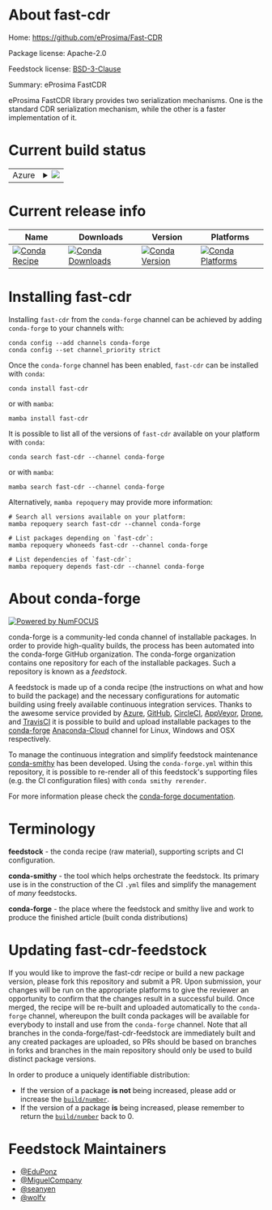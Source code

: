 About fast-cdr
==============

Home: https://github.com/eProsima/Fast-CDR

Package license: Apache-2.0

Feedstock license: [BSD-3-Clause](https://github.com/conda-forge/fast-cdr-feedstock/blob/main/LICENSE.txt)

Summary: eProsima FastCDR


eProsima FastCDR library provides two serialization mechanisms. One is the
standard CDR serialization mechanism, while the other is a faster
implementation of it.


Current build status
====================


<table>
    
  <tr>
    <td>Azure</td>
    <td>
      <details>
        <summary>
          <a href="https://dev.azure.com/conda-forge/feedstock-builds/_build/latest?definitionId=9317&branchName=main">
            <img src="https://dev.azure.com/conda-forge/feedstock-builds/_apis/build/status/fast-cdr-feedstock?branchName=main">
          </a>
        </summary>
        <table>
          <thead><tr><th>Variant</th><th>Status</th></tr></thead>
          <tbody><tr>
              <td>linux_64</td>
              <td>
                <a href="https://dev.azure.com/conda-forge/feedstock-builds/_build/latest?definitionId=9317&branchName=main">
                  <img src="https://dev.azure.com/conda-forge/feedstock-builds/_apis/build/status/fast-cdr-feedstock?branchName=main&jobName=linux&configuration=linux%20linux_64_" alt="variant">
                </a>
              </td>
            </tr><tr>
              <td>osx_64</td>
              <td>
                <a href="https://dev.azure.com/conda-forge/feedstock-builds/_build/latest?definitionId=9317&branchName=main">
                  <img src="https://dev.azure.com/conda-forge/feedstock-builds/_apis/build/status/fast-cdr-feedstock?branchName=main&jobName=osx&configuration=osx%20osx_64_" alt="variant">
                </a>
              </td>
            </tr><tr>
              <td>win_64</td>
              <td>
                <a href="https://dev.azure.com/conda-forge/feedstock-builds/_build/latest?definitionId=9317&branchName=main">
                  <img src="https://dev.azure.com/conda-forge/feedstock-builds/_apis/build/status/fast-cdr-feedstock?branchName=main&jobName=win&configuration=win%20win_64_" alt="variant">
                </a>
              </td>
            </tr>
          </tbody>
        </table>
      </details>
    </td>
  </tr>
</table>

Current release info
====================

| Name | Downloads | Version | Platforms |
| --- | --- | --- | --- |
| [![Conda Recipe](https://img.shields.io/badge/recipe-fast--cdr-green.svg)](https://anaconda.org/conda-forge/fast-cdr) | [![Conda Downloads](https://img.shields.io/conda/dn/conda-forge/fast-cdr.svg)](https://anaconda.org/conda-forge/fast-cdr) | [![Conda Version](https://img.shields.io/conda/vn/conda-forge/fast-cdr.svg)](https://anaconda.org/conda-forge/fast-cdr) | [![Conda Platforms](https://img.shields.io/conda/pn/conda-forge/fast-cdr.svg)](https://anaconda.org/conda-forge/fast-cdr) |

Installing fast-cdr
===================

Installing `fast-cdr` from the `conda-forge` channel can be achieved by adding `conda-forge` to your channels with:

```
conda config --add channels conda-forge
conda config --set channel_priority strict
```

Once the `conda-forge` channel has been enabled, `fast-cdr` can be installed with `conda`:

```
conda install fast-cdr
```

or with `mamba`:

```
mamba install fast-cdr
```

It is possible to list all of the versions of `fast-cdr` available on your platform with `conda`:

```
conda search fast-cdr --channel conda-forge
```

or with `mamba`:

```
mamba search fast-cdr --channel conda-forge
```

Alternatively, `mamba repoquery` may provide more information:

```
# Search all versions available on your platform:
mamba repoquery search fast-cdr --channel conda-forge

# List packages depending on `fast-cdr`:
mamba repoquery whoneeds fast-cdr --channel conda-forge

# List dependencies of `fast-cdr`:
mamba repoquery depends fast-cdr --channel conda-forge
```


About conda-forge
=================

[![Powered by
NumFOCUS](https://img.shields.io/badge/powered%20by-NumFOCUS-orange.svg?style=flat&colorA=E1523D&colorB=007D8A)](https://numfocus.org)

conda-forge is a community-led conda channel of installable packages.
In order to provide high-quality builds, the process has been automated into the
conda-forge GitHub organization. The conda-forge organization contains one repository
for each of the installable packages. Such a repository is known as a *feedstock*.

A feedstock is made up of a conda recipe (the instructions on what and how to build
the package) and the necessary configurations for automatic building using freely
available continuous integration services. Thanks to the awesome service provided by
[Azure](https://azure.microsoft.com/en-us/services/devops/), [GitHub](https://github.com/),
[CircleCI](https://circleci.com/), [AppVeyor](https://www.appveyor.com/),
[Drone](https://cloud.drone.io/welcome), and [TravisCI](https://travis-ci.com/)
it is possible to build and upload installable packages to the
[conda-forge](https://anaconda.org/conda-forge) [Anaconda-Cloud](https://anaconda.org/)
channel for Linux, Windows and OSX respectively.

To manage the continuous integration and simplify feedstock maintenance
[conda-smithy](https://github.com/conda-forge/conda-smithy) has been developed.
Using the ``conda-forge.yml`` within this repository, it is possible to re-render all of
this feedstock's supporting files (e.g. the CI configuration files) with ``conda smithy rerender``.

For more information please check the [conda-forge documentation](https://conda-forge.org/docs/).

Terminology
===========

**feedstock** - the conda recipe (raw material), supporting scripts and CI configuration.

**conda-smithy** - the tool which helps orchestrate the feedstock.
                   Its primary use is in the construction of the CI ``.yml`` files
                   and simplify the management of *many* feedstocks.

**conda-forge** - the place where the feedstock and smithy live and work to
                  produce the finished article (built conda distributions)


Updating fast-cdr-feedstock
===========================

If you would like to improve the fast-cdr recipe or build a new
package version, please fork this repository and submit a PR. Upon submission,
your changes will be run on the appropriate platforms to give the reviewer an
opportunity to confirm that the changes result in a successful build. Once
merged, the recipe will be re-built and uploaded automatically to the
`conda-forge` channel, whereupon the built conda packages will be available for
everybody to install and use from the `conda-forge` channel.
Note that all branches in the conda-forge/fast-cdr-feedstock are
immediately built and any created packages are uploaded, so PRs should be based
on branches in forks and branches in the main repository should only be used to
build distinct package versions.

In order to produce a uniquely identifiable distribution:
 * If the version of a package **is not** being increased, please add or increase
   the [``build/number``](https://docs.conda.io/projects/conda-build/en/latest/resources/define-metadata.html#build-number-and-string).
 * If the version of a package **is** being increased, please remember to return
   the [``build/number``](https://docs.conda.io/projects/conda-build/en/latest/resources/define-metadata.html#build-number-and-string)
   back to 0.

Feedstock Maintainers
=====================

* [@EduPonz](https://github.com/EduPonz/)
* [@MiguelCompany](https://github.com/MiguelCompany/)
* [@seanyen](https://github.com/seanyen/)
* [@wolfv](https://github.com/wolfv/)


